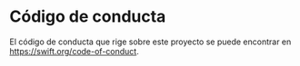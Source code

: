 # Código de conducta

El código de conducta que rige sobre este proyecto se puede encontrar en <https://swift.org/code-of-conduct>.

<!-- Copyright (c) 2013 - 2023 Apple Inc. y los autores del Proyecto Swift. Todos los derechos reservados. -->
